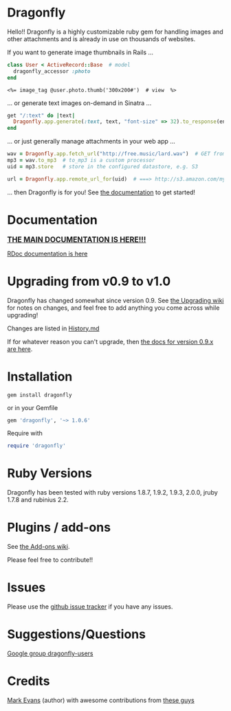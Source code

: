 Dragonfly
===========
Hello!!
Dragonfly is a highly customizable ruby gem for handling images and other attachments and is already in use on thousands of websites.

If you want to generate image thumbnails in Rails ...
```ruby
class User < ActiveRecord::Base  # model
  dragonfly_accessor :photo
end
```
```erb
<%= image_tag @user.photo.thumb('300x200#')  # view  %>
```

... or generate text images on-demand in Sinatra ...
```ruby
get "/:text" do |text|
  Dragonfly.app.generate(:text, text, "font-size" => 32).to_response(env)
end
```

... or just generally manage attachments in your web app ...
```ruby
wav = Dragonfly.app.fetch_url("http://free.music/lard.wav")  # GET from t'interwebs
mp3 = wav.to_mp3  # to_mp3 is a custom processor
uid = mp3.store   # store in the configured datastore, e.g. S3

url = Dragonfly.app.remote_url_for(uid)  # ===> http://s3.amazon.com/my-stuff/lard.mp3
```

... then Dragonfly is for you! See [the documentation](http://markevans.github.io/dragonfly) to get started!

Documentation
=============
<a href="http://markevans.github.io/dragonfly"><big><strong>THE MAIN DOCUMENTATION IS HERE!!!</strong></big></a>

<a href="http://rubydoc.info/github/markevans/dragonfly/frames">RDoc documentation is here</a>

Upgrading from v0.9 to v1.0
===========================
Dragonfly has changed somewhat since version 0.9.
See [the Upgrading wiki](http://github.com/markevans/dragonfly/wiki/Upgrading-from-0.9-to-1.0) for notes on changes, and feel free to add anything you come across while upgrading!

Changes are listed in [History.md](https://github.com/markevans/dragonfly/blob/master/History.md)

If for whatever reason you can't upgrade, then
<a href="http://markevans.github.io/dragonfly/v0.9.15">the docs for version 0.9.x are here</a>.

Installation
============

    gem install dragonfly

or in your Gemfile
```ruby
gem 'dragonfly', '~> 1.0.6'
```

Require with
```ruby
require 'dragonfly'
```

Ruby Versions
=============
Dragonfly has been tested with ruby versions 1.8.7, 1.9.2, 1.9.3, 2.0.0, jruby 1.7.8 and rubinius 2.2.

Plugins / add-ons
=================
See [the Add-ons wiki](http://github.com/markevans/dragonfly/wiki/Dragonfly-add-ons).

Please feel free to contribute!!

Issues
======
Please use the <a href="http://github.com/markevans/dragonfly/issues">github issue tracker</a> if you have any issues.

Suggestions/Questions
=====================
<a href="http://groups.google.com/group/dragonfly-users">Google group dragonfly-users</a>

Credits
=======
[Mark Evans](http://github.com/markevans) (author) with awesome contributions from
<a href="https://github.com/markevans/dragonfly/graphs/contributors">these guys</a>
